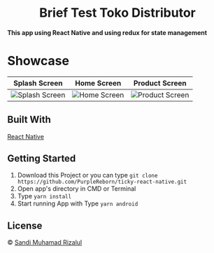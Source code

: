 <h1 align='center'>Brief Test Toko Distributor</h1>

<h4>This app using React Native and using redux for state management<h4>
  
  # Showcase
Splash Screen | Home Screen | Product Screen 
:-------------------------:|:-------------------------:|:-------------------------:
![Splash Screen](https://user-images.githubusercontent.com/79769140/139525047-57583e30-2919-4596-85e7-90f90561f3dd.jpeg?raw=true)  |  ![Home Screen](https://user-images.githubusercontent.com/79769140/139525048-91b30682-f4be-46cf-9c25-278fbdbf84c9.jpeg?raw=true) | ![Product Screen](https://user-images.githubusercontent.com/79769140/139525049-dea51153-6190-40ce-bdff-e9290846be70.jpeg?raw=true)
     

## Built With

[React Native](https://reactnative.dev/docs/environment-setup)

## Getting Started

1. Download this Project or you can type `git clone https://github.com/PurpleReborn/ticky-react-native.git`
2. Open app's directory in CMD or Terminal
3. Type `yarn install`
4. Start running App with Type `yarn android`

## License

© [Sandi Muhamad Rizalul](https://github.com/PurpleReborn/)
